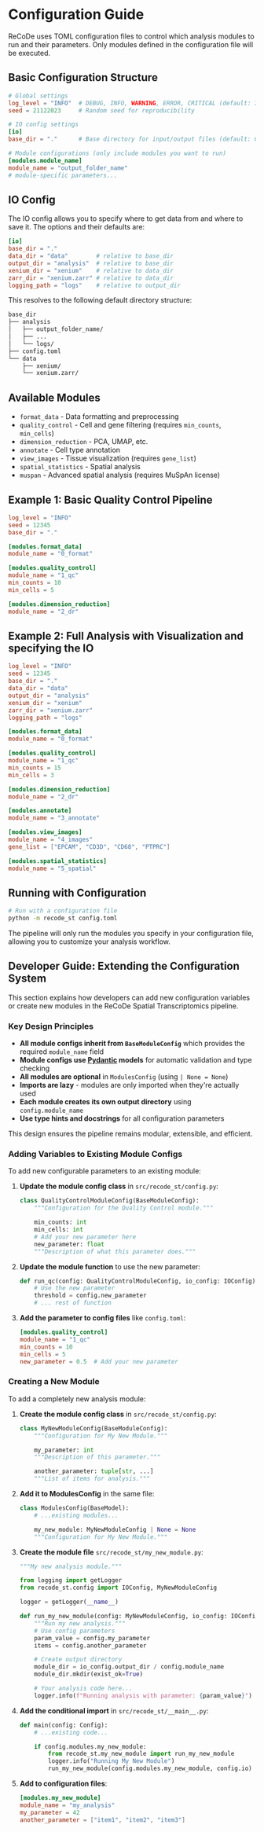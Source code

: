 # Configuration Guide

ReCoDe uses TOML configuration files to control which analysis modules to run and their parameters. Only modules defined in the configuration file will be executed.

## Basic Configuration Structure

```toml
# Global settings
log_level = "INFO"  # DEBUG, INFO, WARNING, ERROR, CRITICAL (default: INFO)
seed = 21122023     # Random seed for reproducibility

# IO config settings
[io]
base_dir = "."      # Base directory for input/output files (default: Current Working Directory)

# Module configurations (only include modules you want to run)
[modules.module_name]
module_name = "output_folder_name"
# module-specific parameters...
```

## IO Config

The IO config allows you to specify where to get data from and where to save it. The options
and their defaults are:

```toml
[io]
base_dir = "."
data_dir = "data"        # relative to base_dir
output_dir = "analysis"  # relative to base_dir
xenium_dir = "xenium"    # relative to data_dir
zarr_dir = "xenium.zarr" # relative to data_dir
logging_path = "logs"    # relative to output_dir
```

This resolves to the following default directory structure:

```bash
base_dir
├── analysis
│   ├── output_folder_name/
│   ├── ...
│   └── logs/
├── config.toml
└── data
    ├── xenium/
    └── xenium.zarr/
```

## Available Modules

- `format_data` - Data formatting and preprocessing
- `quality_control` - Cell and gene filtering (requires `min_counts`, `min_cells`)
- `dimension_reduction` - PCA, UMAP, etc.
- `annotate` - Cell type annotation
- `view_images` - Tissue visualization (requires `gene_list`)
- `spatial_statistics` - Spatial analysis
- `muspan` - Advanced spatial analysis (requires MuSpAn license)

## Example 1: Basic Quality Control Pipeline

```toml
log_level = "INFO"
seed = 12345
base_dir = "."

[modules.format_data]
module_name = "0_format"

[modules.quality_control]
module_name = "1_qc"
min_counts = 10
min_cells = 5

[modules.dimension_reduction]
module_name = "2_dr"
```

## Example 2: Full Analysis with Visualization and specifying the IO

```toml
log_level = "INFO"
seed = 12345
base_dir = "."
data_dir = "data"
output_dir = "analysis"
xenium_dir = "xenium"
zarr_dir = "xenium.zarr"
logging_path = "logs"

[modules.format_data]
module_name = "0_format"

[modules.quality_control]
module_name = "1_qc"
min_counts = 15
min_cells = 3

[modules.dimension_reduction]
module_name = "2_dr"

[modules.annotate]
module_name = "3_annotate"

[modules.view_images]
module_name = "4_images"
gene_list = ["EPCAM", "CD3D", "CD68", "PTPRC"]

[modules.spatial_statistics]
module_name = "5_spatial"
```

## Running with Configuration

```bash
# Run with a configuration file
python -m recode_st config.toml
```

The pipeline will only run the modules you specify in your configuration file, allowing you to customize your analysis workflow.

## Developer Guide: Extending the Configuration System

This section explains how developers can add new configuration variables or create new modules in the ReCoDe Spatial Transcriptomics pipeline.

### Key Design Principles

- **All module configs inherit from `BaseModuleConfig`** which provides the required `module_name` field
- **Module configs use [Pydantic] models** for automatic validation and type checking
- **All modules are optional** in `ModulesConfig` (using `| None = None`)
- **Imports are lazy** - modules are only imported when they're actually used
- **Each module creates its own output directory** using `config.module_name`
- **Use type hints and docstrings** for all configuration parameters

This design ensures the pipeline remains modular, extensible, and efficient.

### Adding Variables to Existing Module Configs

To add new configurable parameters to an existing module:

1. **Update the module config class** in `src/recode_st/config.py`:

   ```python
   class QualityControlModuleConfig(BaseModuleConfig):
       """Configuration for the Quality Control module."""

       min_counts: int
       min_cells: int
       # Add your new parameter here
       new_parameter: float
       """Description of what this parameter does."""
   ```

1. **Update the module function** to use the new parameter:

   ```python
   def run_qc(config: QualityControlModuleConfig, io_config: IOConfig):
       # Use the new parameter
       threshold = config.new_parameter
       # ... rest of function
   ```

1. **Add the parameter to config files** like `config.toml`:

   ```toml
   [modules.quality_control]
   module_name = "1_qc"
   min_counts = 10
   min_cells = 5
   new_parameter = 0.5  # Add your new parameter
   ```

### Creating a New Module

To add a completely new analysis module:

1. **Create the module config class** in `src/recode_st/config.py`:

   ```python
   class MyNewModuleConfig(BaseModuleConfig):
       """Configuration for My New Module."""

       my_parameter: int
       """Description of this parameter."""

       another_parameter: tuple[str, ...]
       """List of items for analysis."""
   ```

1. **Add it to ModulesConfig** in the same file:

   ```python
   class ModulesConfig(BaseModel):
       # ...existing modules...

       my_new_module: MyNewModuleConfig | None = None
       """Configuration for My New Module."""
   ```

1. **Create the module file** `src/recode_st/my_new_module.py`:

   ```python
   """My new analysis module."""

   from logging import getLogger
   from recode_st.config import IOConfig, MyNewModuleConfig

   logger = getLogger(__name__)

   def run_my_new_module(config: MyNewModuleConfig, io_config: IOConfig):
       """Run my new analysis."""
       # Use config parameters
       param_value = config.my_parameter
       items = config.another_parameter

       # Create output directory
       module_dir = io_config.output_dir / config.module_name
       module_dir.mkdir(exist_ok=True)

       # Your analysis code here...
       logger.info(f"Running analysis with parameter: {param_value}")
   ```

1. **Add the conditional import** in `src/recode_st/__main__.py`:

   ```python
   def main(config: Config):
       # ...existing code...

       if config.modules.my_new_module:
           from recode_st.my_new_module import run_my_new_module
           logger.info("Running My New Module")
           run_my_new_module(config.modules.my_new_module, config.io)
   ```

1. **Add to configuration files**:

   ```toml
   [modules.my_new_module]
   module_name = "my_analysis"
   my_parameter = 42
   another_parameter = ["item1", "item2", "item3"]
   ```

[Pydantic]: https://docs.pydantic.dev/latest/
